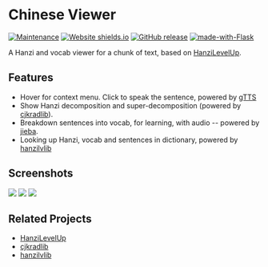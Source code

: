 # Chinese Viewer

[![Maintenance](https://img.shields.io/badge/Maintained%3F-yes-green.svg)](https://GitHub.com/Naereen/StrapDown.js/graphs/commit-activity) 
[![Website shields.io](https://img.shields.io/website-up-down-green-red/http/chineseviewer.herokuapp.com.svg)](http://shields.io/)
[![GitHub release](https://img.shields.io/github/release/patarapolw/ChineseViewer.svg)](https://GitHub.com/patarapolw/ChineseViewer/releases/)
[![made-with-Flask](https://img.shields.io/badge/Made%20with-Flask-1f425f.svg)](http://flask.pocoo.org/)

A Hanzi and vocab viewer for a chunk of text, based on [HanziLevelUp](https://github.com/patarapolw/HanziLevelUp).

## Features

- Hover for context menu. Click to speak the sentence, powered by [gTTS](https://github.com/pndurette/gTTS)
- Show Hanzi decomposition and super-decomposition (powered by [cjkradlib](https://github.com/patarapolw/cjkradlib)).
- Breakdown sentences into vocab, for learning, with audio -- powered by [jieba](https://github.com/fxsjy/jieba).
- Looking up Hanzi, vocab and sentences in dictionary, powered by [hanzilvlib](https://github.com/patarapolw/hanzilvlib)

## Screenshots

<img src="https://raw.githubusercontent.com/patarapolw/ChineseViewer/master/screenshots/home.png">
<img src="https://raw.githubusercontent.com/patarapolw/ChineseViewer/master/screenshots/hanzi.png">
<img src="https://raw.githubusercontent.com/patarapolw/ChineseViewer/master/screenshots/vocab.png">

## Related Projects

- [HanziLevelUp](https://github.com/patarapolw/HanziLevelUp)
- [cjkradlib](https://github.com/patarapolw/cjkradlib)
- [hanzilvlib](https://github.com/patarapolw/hanzilvlib)
